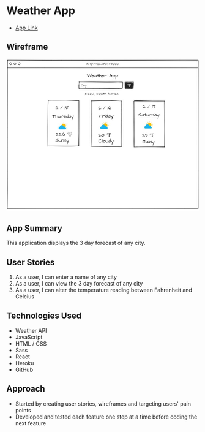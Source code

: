 # Weather App
* [App Link](https://weather-react-app-seongsu.herokuapp.com/)

## Wireframe

![](project-detail/wireframe1.JPG)

## App Summary
This application displays the 3 day forecast of any city.

## User Stories
1. As a user, I can enter a name of any city
2. As a user, I can view the 3 day forecast of any city
3. As a user, I can alter the temperature reading between Fahrenheit and Celcius

## Technologies Used

* Weather API
* JavaScript
* HTML / CSS
* Sass
* React
* Heroku
* GitHub

## Approach

* Started by creating user stories, wireframes and targeting users' pain points
* Developed and tested each feature one step at a time before coding the next feature
